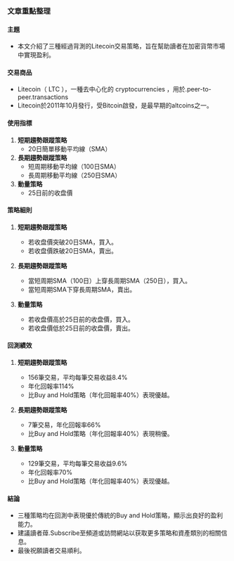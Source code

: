 ### 文章重點整理

#### 主題  
- 本文介紹了三種經過背測的Litecoin交易策略，旨在幫助讀者在加密貨幣市場中實現盈利。  

#### 交易商品  
- Litecoin（ LTC ），一種去中心化的 cryptocurrencies ，用於.peer-to-peer.transactions  
- Litecoin於2011年10月發行，受Bitcoin啟發，是最早期的altcoins之一。  

#### 使用指標  
1. **短期趨勢跟蹤策略**  
   - 20日簡單移動平均線（SMA）  
2. **長期趨勢跟蹤策略**  
   - 短周期移動平均線（100日SMA）  
   - 長周期移動平均線（250日SMA）  
3. **動量策略**  
   - 25日前的收盘價  

#### 策略細則  
1. **短期趨勢跟蹤策略**  
   - 若收盘價突破20日SMA，買入。  
   - 若收盘價跌破20日SMA，賣出。  

2. **長期趨勢跟蹤策略**  
   - 當短周期SMA（100日）上穿長周期SMA（250日），買入。  
   - 當短周期SMA下穿長周期SMA，賣出。  

3. **動量策略**  
   - 若收盘價高於25日前的收盘價，買入。  
   - 若收盘價低於25日前的收盘價，賣出。  

#### 回測績效  
1. **短期趨勢跟蹤策略**  
   - 156筆交易，平均每筆交易收益8.4%  
   - 年化回報率114%  
   - 比Buy and Hold策略（年化回報率40%）表現優越。  

2. **長期趨勢跟蹤策略**  
   - 7筆交易，年化回報率66%  
   - 比Buy and Hold策略（年化回報率40%）表現稍優。  

3. **動量策略**  
   - 129筆交易，平均每筆交易收益9.6%  
   - 年化回報率70%  
   - 比Buy and Hold策略（年化回報率40%）表现優越。  

#### 結論  
- 三種策略均在回測中表現優於傳統的Buy and Hold策略，顯示出良好的盈利能力。  
- 建議讀者蔊.Subscribe至頻道或訪問網站以获取更多策略和資產類別的相關信息。  
- 最後祝願讀者交易順利。
